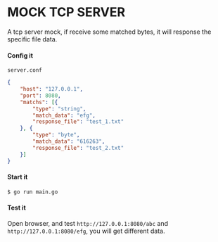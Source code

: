 MOCK TCP SERVER
===============

A tcp server mock, if receive some matched bytes, it will response the specific file data. 

#### Config it
`server.conf`
```json
{
    "host": "127.0.0.1",
    "port": 8080,
    "matchs": [{
        "type": "string",
        "match_data": "efg",
        "response_file": "test_1.txt"
    }, {
        "type": "byte",
        "match_data": "616263",
        "response_file": "test_2.txt"
    }]
}
```

#### Start it
```bash
$ go run main.go
```

#### Test it
Open browser, and test `http://127.0.0.1:8080/abc` and `http://127.0.0.1:8080/efg`, you will get different data.

